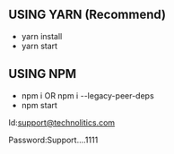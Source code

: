 ## USING YARN (Recommend)

- yarn install
- yarn start

## USING NPM

- npm i OR npm i --legacy-peer-deps
- npm start


Id:support@technolitics.com

Password:Support....1111
